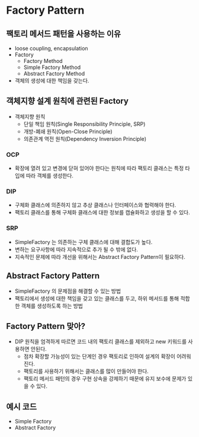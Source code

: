 # Factory Pattern

## 팩토리 메서드 패턴을 사용하는 이유

* loose coupling, encapsulation
* Factory
  * Factory Method
  * Simple Factory Method
  * Abstract Factory Method
* 객체의 생성에 대한 책임을 갖는다.

## 객체지향 설계 원칙에 관련된 Factory

* 객체지향 원칙
  * 단일 책임 원칙\(Single Responsibility Principle, SRP\)
  * 개방-폐쇄 원칙\(Open-Close Principle\)
  * 의존관계 역전 원칙\(Dependency Inversion Principle\)

### OCP

* 확장에 열려 있고 변경에 닫혀 있어야 한다는 원칙에 따라 팩토리 클래스는 특정 타입에 따라 객체를 생성한다.

### DIP

* 구체화 클래스에 의존하지 않고 추상 클래스나 인터페이스와 협력해야 한다.
* 팩토리 클래스를 통해 구체화 클래스에 대한 정보를 캡슐화하고 생성을 할 수 있다.

### SRP

* SimpleFactory 는 의존하는 구체 클래스에 대해 결합도가 높다.
* 변하는 요구사항에 따라 지속적으로 추가 될 수 밖에 없다.
* 지속적인 문제에 따라 개선을 위해서는 Abstract Factory Pattern이 필요하다.

## Abstract Factory Pattern

* SimpleFactory 의 문제점을 해결할 수 있는 방법
* 팩토리에서 생성에 대한 책임을 갖고 있는 클래스를 두고, 하위 메서드를 통해 적합한 객체를 생성하도록 하는 방법

## Factory Pattern 맞아?

* DIP 원칙을 엄격하게 따르면 코드 내의 팩토리 클래스를 제외하고 new 키워드를 사용하면 안된다.
  * 점차 확장할 가능성이 있는 단계인 경우 팩토리로 인하여 설계의 확장이 어려워진다.
  * 팩토리를 사용하기 위해서는 클래스를 많이 만들어야 한다.
  * 팩토리 메서드 패턴의 경우 구현 상속을 강제하기 때문에 유지 보수에 문제가 있을 수 있다.

## 예시 코드

* Simple Factory
* Abstract Factory

